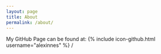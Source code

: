 ```yaml
---
layout: page
title: About
permalink: /about/
---
```


My GitHub Page can be found at:
{% include icon-github.html username="alexinnes" %} /

